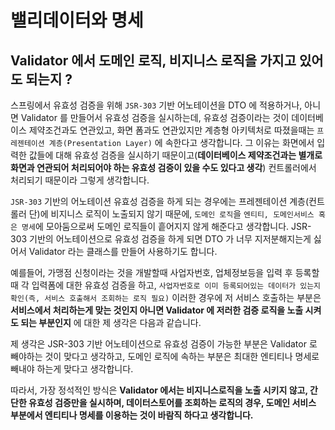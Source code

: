 # 밸리데이터와 명세

## Validator 에서 도메인 로직, 비지니스 로직을 가지고 있어도 되는지 ?

스프링에서 유효성 검증을 위해 `JSR-303` 기반 어노테이션을 DTO 에 적용하거나, 아니면 Validator 를 만들어서 유효성 검증을 실시하는데, 
유효성 검증이라는 것이 데이터베이스 제약조건과도 연관있고, 화면 폼과도 연관있지만 계층형 아키텍처로 따졌을때는 `프레젠테이션 계층(Presentation Layer)` 에 속한다고 생각합니다.
그 이유는 화면에서 입력한 값들에 대해 유효성 검증을 실시하기 때문이고(__데이터베이스 제약조건과는 별개로 화면과 연관되어 처리되어야 하는 유효성 검증이 있을 수도 있다고 생각__) 컨트롤러에서 처리되기 때문이라 그렇게 생각합니다. 

`JSR-303` 기반의 어노테이션 유효성 검증을 하게 되는 경우에는 프레젠테이션 계층(컨트롤러 단)에 비지니스 로직이 노출되지 않기 때문에, `도메인 로직`을 `엔티티, 도메인서비스 혹은 명세`에 모아둠으로써
도메인 로직들이 흩어지지 않게 해준다고 생각합니다. JSR-303 기반의 어노테이션으로 유효성 검증을 하게 되면 DTO 가 너무 지저분해지는게 싫어서 Validator 라는 클래스를 만들어 사용하기도 합니다.

예를들어, 가맹점 신청이라는 것을 개발할때 사업자번호, 업체정보등을 입력 후 등록할때 각 입력폼에 대한 유효성 검증을 하고, `사업자번호로 이미 등록되어있는 데이터가 있는지 확인(즉, 서비스 호출해서 조회하는 로직 필요)`
이러한 경우에 저 서비스 호출하는 부분은 __서비스에서 처리하는게 맞는 것인지 아니면 Validator 에 저러한 검증 로직을 노출 시켜도 되는 부분인지__ 에 대한 제 생각은 다음과 같습니다.

제 생각은 JSR-303 기반 어노테이션으로 유효성 검증이 가능한 부분은 Validator 로 빼야하는 것이 맞다고 생각하고, 도메인 로직에 속하는 부분은 최대한 엔티티나 명세로 빼내야 하는게 맞다고 생각합니다.

따라서, 가장 정석적인 방식은 __Validator 에서는 비지니스로직을 노출 시키지 않고, 간단한 유효성 검증만을 실시하며, 데이터스토어를 조회하는 로직의 경우, 도메인 서비스 부분에서 엔티티나 명세를 이용하는 것이 바람직 하다고 생각합니다.__ 


